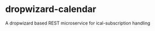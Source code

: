 dropwizard-calendar
===================

A dropwizard based REST microservice for ical-subscription handling
